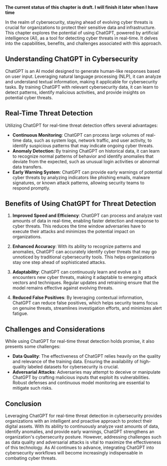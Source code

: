 **The current status of this chapter is draft. I will finish it later when I have time**

In the realm of cybersecurity, staying ahead of evolving cyber threats is crucial for organizations to protect their sensitive data and infrastructure. This chapter explores the potential of using ChatGPT, powered by artificial intelligence (AI), as a tool for detecting cyber threats in real-time. It delves into the capabilities, benefits, and challenges associated with this approach.

Understanding ChatGPT in Cybersecurity
--------------------------------------

ChatGPT is an AI model designed to generate human-like responses based on user input. Leveraging natural language processing (NLP), it can analyze and understand textual information, making it applicable for cybersecurity tasks. By training ChatGPT with relevant cybersecurity data, it can learn to detect patterns, identify malicious activities, and provide insights on potential cyber threats.

Real-Time Threat Detection
--------------------------

Utilizing ChatGPT for real-time threat detection offers several advantages:

* **Continuous Monitoring**: ChatGPT can process large volumes of real-time data, such as system logs, network traffic, and user activity, to identify suspicious patterns that may indicate ongoing cyber threats.
* **Anomaly Detection**: By training ChatGPT on historical data, it can learn to recognize normal patterns of behavior and identify anomalies that deviate from the expected, such as unusual login activities or abnormal data transfers.
* **Early Warning System**: ChatGPT can provide early warnings of potential cyber threats by analyzing indicators like phishing emails, malware signatures, or known attack patterns, allowing security teams to respond promptly.

Benefits of Using ChatGPT for Threat Detection
----------------------------------------------

1. **Improved Speed and Efficiency**: ChatGPT can process and analyze vast amounts of data in real-time, enabling faster detection and response to cyber threats. This reduces the time window adversaries have to execute their attacks and minimizes the potential impact on organizations.

2. **Enhanced Accuracy**: With its ability to recognize patterns and anomalies, ChatGPT can accurately identify cyber threats that may go unnoticed by traditional cybersecurity tools. This helps organizations stay one step ahead of sophisticated attacks.

3. **Adaptability**: ChatGPT can continuously learn and evolve as it encounters new cyber threats, making it adaptable to emerging attack vectors and techniques. Regular updates and retraining ensure that the model remains effective against evolving threats.

4. **Reduced False Positives**: By leveraging contextual information, ChatGPT can reduce false positives, which helps security teams focus on genuine threats, streamlines investigation efforts, and minimizes alert fatigue.

Challenges and Considerations
-----------------------------

While using ChatGPT for real-time threat detection holds promise, it also presents some challenges:

* **Data Quality**: The effectiveness of ChatGPT relies heavily on the quality and relevance of the training data. Ensuring the availability of high-quality labeled datasets for cybersecurity is crucial.
* **Adversarial Attacks**: Adversaries may attempt to deceive or manipulate ChatGPT by crafting malicious inputs that exploit its vulnerabilities. Robust defenses and continuous model monitoring are essential to mitigate such risks.

Conclusion
----------

Leveraging ChatGPT for real-time threat detection in cybersecurity provides organizations with an intelligent and proactive approach to protect their digital assets. With its ability to continuously analyze vast amounts of data, identify anomalies, and provide early warnings, ChatGPT strengthens an organization's cybersecurity posture. However, addressing challenges such as data quality and adversarial attacks is vital to maximize the effectiveness of this technology. As AI continues to advance, integrating ChatGPT into cybersecurity workflows will become increasingly indispensable in combating cyber threats.
